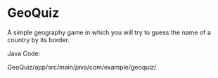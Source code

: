 # GeoQuiz
A simple geography game in which you will try to guess the name of a country by its border.

Java Code:

GeoQuiz/app/src/main/java/com/example/geoquiz/
